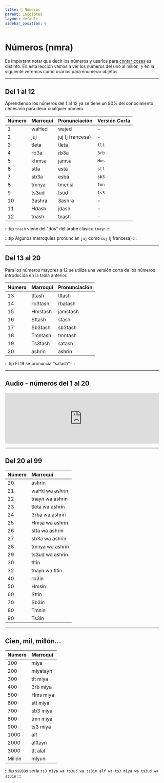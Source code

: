 ```yaml
---
title: 🔢 Números
parent: Lecciones
layout: default
sidebar_position: 6
---
```


# Números (nmra)

Es important notar que decir los números y usarlos para [contar cosas](./cantidades) es distinto. En esta lección vamos a ver los números del uno al millón, y en la siguiente veremos como usarlos para enumerar objetos. 

---

## Del 1 al 12

Aprendiendo los números del 1 al 12 ya se tiene un 90% del conocimiento necesario para decir cualquier número.

| Número | Marroquí | Pronunciación    | Versión Corta |
|:-------|:---------|:-----------------|---------------|
| 1      | waHed    | wajed            | -             |
| 2      | juj      | juj (j francesa) | -             |
| 3      | tleta    | tleta            | `tlt`         |
| 4      | rb3a     | rb3a             | `3rb`         |
| 5      | khmsa    | jamsa            | `Hms`         |
| 6      | stta     | está             | `stt`         |
| 7      | sb3a     | esbá             | `sb3`         |
| 8      | tmnya    | tmenia           | `tmn`         |
| 9      | ts3ud    | tsüd             | `ts3`         |
| 10     | 3ashra   | 3ashra           | -             |
| 11     | Hdash    | jdash            | -             |
| 12     | tnash    | tnash            | -             |

:::tip
`tnash` viene del "dos" del árabe clásico `tnayn`
:::

:::tip
Algunos marroquíes pronuncian `juj` como `suj` (j francesa)
:::

---

## Del 13 al 20

Para los números mayores a 12 se utiliza una versión corta de los números introducida en la tabla anterior.

| Número | Marroquí | Pronunciación |
|:-------|:---------|:--------------|
| 13     | tltash   | tltash        |
| 14     | rb3tash  | rbatash       |
| 15     | Hmstash  | jamstash      |
| 16     | Sttash   | stash         |
| 17     | Sb3tash  | sb3tash       |
| 18     | Tmntash  | tmntash       |
| 19     | Ts3tash  | satash        |
| 20     | ashrin   | ashrin        |


:::tip
El 19 se pronuncia "satash"
:::

---

## Audio - números del 1 al 20

<iframe width="100%" height="166" scrolling="no" frameborder="no" src="https://w.soundcloud.com/player/?url=https%3A//api.soundcloud.com/tracks/121192548&amp;color=ff6600&amp;auto_play=false&amp;show_artwork=true"></iframe>

---

## Del 20 al 99

| Número | Marroquí        |
|:-------|:----------------|
| 20     | ashrin          |
| 21     | waHd wa ashrin  |
| 22     | tnayn wa ashrin |
| 23     | tleta wa ashrin |
| 24     | 3rba wa ashrin  |
| 25     | Hmsa wa ashrin  |
| 26     | stta wa ashrin  |
| 27     | sb3a wa ashrin  |
| 28     | tmnya wa ashrin |
| 29     | ts3ud wa ashrin |
| 30     | tltin           |
| 32     | tnayn wa tltin  |
| 40     | rb3in           |
| 50     | Hmsin           |
| 60     | Sttin           |
| 70     | Sb3in           |
| 80     | Tmnin           |
| 90     | Ts3in           |

---

## Cien, mil, millón... 

| Número | Marroquí |
|:-------|:---------|
| 100    | miya     |
| 200    | miyatayn |
| 300    | tlt miya |
| 400    | 3rb miya |
| 500    | Hms miya |
| 600    | stt miya |
| 700    | sb3 miya |
| 800    | tmn miya |
| 900    | ts3 miya |
| 1000   | alf      |
| 2000   | alftayn  |
| 3000   | tlt alaf |
| Millón | mlyun    |

:::tip
`999999` sería `ts3 miya wa ts3ud wa ts3in alf wa ts3 miya wa ts3ud wa st3in` 
:::